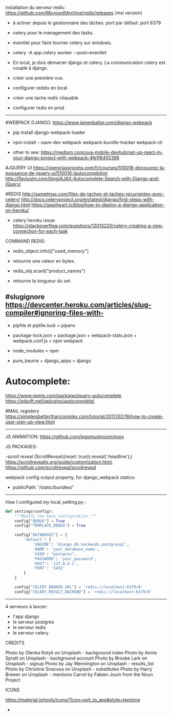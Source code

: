 installation du serveur redis: https://github.com/MicrosoftArchive/redis/releases (msi version)
- à activer depuis le gestionnaire des tâches.
port par défaut: port 6379

- celery pour le management des tasks.
- eventlet pour faire tourner celery sur windows.
- celery -A app.celery worker --pool=eventlet
- En local, je dois démarrer django et celery. La communication celery est couplé à django.


- créer une première vue.
- configurer reddis en local
- créer une tache redis cliquable
- configurer redis en prod

---

#WEBPACK DJANGO:
https://www.jamesbaltar.com/django-webpack
- pip install django-webpack-loader
- npm install --save-dev webpack webpack-bundle-tracker webpack-cli

- other to see: https://medium.com/uva-mobile-devhub/set-up-react-in-your-django-project-with-webpack-4fe1f8455396

#JQUERY UI
https://openclassrooms.com/fr/courses/510018-decouvrez-la-puissance-de-jquery-ui/510016-lautocompletion
http://flaviusim.com/blog/AJAX-Autocomplete-Search-with-Django-and-jQuery/

#REDIS
http://sametmax.com/files-de-taches-et-taches-recurrentes-avec-celery/
http://docs.celeryproject.org/en/latest/django/first-steps-with-django.html
https://gearheart.io/blog/how-to-deploy-a-django-application-on-heroku/
- celery heroku issue: https://stackoverflow.com/questions/12013220/celery-creating-a-new-connection-for-each-task

COMMAND REDIS:
- redis_object.info()["used_memory"]
- retourne une valeur en bytes.

- redis_obj.scard("product_names")
- retourne la longueur du set.


#slugignore
https://devcenter.heroku.com/articles/slug-compiler#ignoring-files-with-
--------

- pipfile et pipfile.lock = pipenv
- package-lock.json + package.json + webpack-stats.json + webpack.conf.js = npm webpack
- node_modules = npm

- pure_beurre + django_apps = django

# Autocomplete:
https://www.npmjs.com/package/jquery-autocomplete
https://xdsoft.net/jqplugins/autocomplete/



#MAIL registery
https://simpleisbetterthancomplex.com/tutorial/2017/02/18/how-to-create-user-sign-up-view.html


---
JS ANIMATION: https://github.com/legomushroom/mojs

JS PACKAGES:

-scroll reveal (ScrollReveal({reset: true}).reveal('.headline');)
https://scrollrevealjs.org/guide/customization.html, https://github.com/scrollreveal/scrollreveal

webpack config output property, for django_webpack statics:
- publicPath: '/static/bundles/'

-----

How I configured my local_setting.py :
```python
def settings(config):
    """Modify the base configuration."""
    config["DEBUG"] = True
    config["TEMPLATE_DEBUG"] = True

    config["DATABASES"] = {
        'default': {
            'ENGINE': 'django.db.backends.postgresql',
            'NAME': 'your_database_name',
            'USER': "postgres",
            'PASSWORD': 'your_password',
            'HOST': '127.0.0.1',
            'PORT': '5432'
        }
    }

    config["CELERY_BROKER_URL"] = 'redis://localhost:6379/0'
    config["CELERY_RESULT_BACKEND"] = 'redis://localhost:6379/0'
```

----
4 serveurs à lancer:
- l'app django
- le serveur postgres
- le serveur redis
- le serveur celery


CREDITS

Photo by Olenka Kotyk on Unsplash - background index
Photo by Annie Spratt on Unsplash - background account
Photo by Brooke Lark on Unsplash - signup
Photo by Jay Wennington on Unsplash - results_list
Photo by Christine Siracusa on Unsplash - substitutes
Photo by Harry Brewer on Unsplash - mentions
Carrot by Fabien Jouin from the Noun Project

ICONS

https://material.io/tools/icons/?icon=exit_to_app&style=twotone
- <i class="material-icons-new icon-white twotone-account_circle"></i>